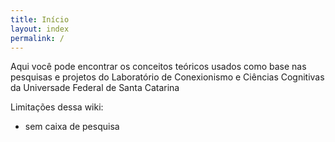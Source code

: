 ```yaml
---
title: Início
layout: index
permalink: /
---
```


Aqui você pode encontrar os conceitos teóricos usados como base nas pesquisas e projetos do Laboratório de Conexionismo e Ciências Cognitivas da Universade Federal de Santa Catarina


Limitações dessa wiki:
- sem caixa de pesquisa

